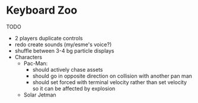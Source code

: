 # Keyboard Zoo

TODO
* 2 players duplicate controls
* redo create sounds (my/esme's voice?)
* shuffle between 3-4 bg particle displays
* Characters
  * Pac-Man:
    * should actively chase assets
    * should go in opposite direction on collision with another pan man
    * should set forced with terminal velocity rather than set velocity so it can be affected by explosion
  * Solar Jetman